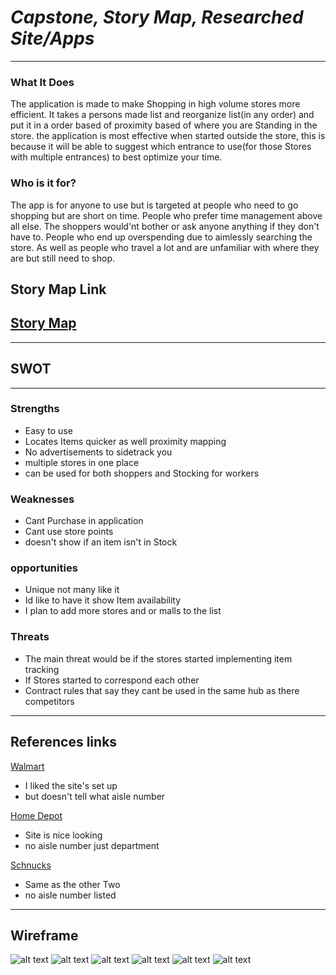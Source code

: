 # *Capstone, Story Map, Researched Site/Apps*
---

### **What It Does**
The application is made to make Shopping in high volume stores more efficient. It takes a persons made list and reorganize list(in any order) and put it in a order based of proximity based of where you are Standing in the store. the application is most effective when started outside the store, this is because it will be able to suggest which entrance to use(for those Stores with multiple entrances) to best optimize your time.

### **Who is it for?**
The app is for anyone to use but is targeted at people who need to go shopping but are short on time. People who prefer time management above all else. The shoppers would'nt bother or ask anyone anything if they don't have to. People who end up overspending due to aimlessly searching the store. As well as people who travel a lot and are unfamiliar with where they are but still need to shop.

## Story Map Link
[Story Map](https://app.mural.co/t/savvycoders1817/m/savvycoders1817/1733789526139/e2826d9d585b016bab15dfcd64471e9bcd996ebc?sender=u5e52d88c6cddb96b9a979208)
---
---
## SWOT
___
### **Strengths**
* Easy to use
* Locates Items quicker as well proximity mapping
* No advertisements to sidetrack you
* multiple stores in one place
* can be used for both shoppers and Stocking for workers
### **Weaknesses**
* Cant Purchase in application
* Cant use store points
* doesn't show if an item isn't in Stock
### **opportunities**
* Unique not many like it
* Id like to have it show Item availability
* I plan to add more stores and or malls to the list
### **Threats**
* The main threat would be if the stores started implementing item tracking
* If Stores started to correspond each other
* Contract rules that say they cant be used in the same hub as there competitors
___
## References links
[Walmart](https://www.walmart.com/?clickid=X-q1EYTMixyKTl5SXCWebQk9UkCXGQ1vP1E13E0&irgwc=1&sourceid=imp_X-q1EYTMixyKTl5SXCWebQk9UkCXGQ1vP1E13E0&veh=aff&wmlspartner=imp_1934383&affiliates_ad_id=565706&campaign_id=9383&sharedid=72186&gclid=Cj0KCQiAvP-6BhDyARIsAJ3uv7auo94ONvTZShJ4pF0Cx3Zec83J6uZ5Q-jLHxNo4pceoyqG6HuZiXAaAuILEALw_wcB)
* I liked the site's set up
* but doesn't tell what aisle number

[Home Depot](https://www.homedepot.com/c/gift-cards?mtc=SEM-BF-CDP-GGL-NA-NA-NA-Multi-NA-PMAX-NA-NA-NA-NA-BT2-NA-NA-NA-THD_GiftCards&cm_mmc=SEM-BF-CDP-GGL-NA-NA-NA-Multi-NA-PMAX-NA-NA-NA-NA-BT2-NA-NA-NA-THD_GiftCards-21959355290--&gad_source=1&gclid=Cj0KCQiAvP-6BhDyARIsAJ3uv7aec3UaCvswh9BmSWA5ySdoZwqBDwRZW06MXfnFQYtQftrpmMKSm5MaAv8YEALw_wcB&gclsrc=aw.ds)
* Site is nice looking
* no aisle number just department

[Schnucks](https://schnucks.com/schnucks-delivers?gad_source=1&%25243p=a_google_adwords&%2524always_deeplink=false&~ad_set_id=151937041892&~campaign_id=19782568307&~channel=g&~keyword=schnucks%2520grocery%2520shopping&~placement=&gclid=CjwKCAiA9vS6BhA9EiwAJpnXw3CyUiyDXSvBjuPrtGtI0v3q5RKVlCte4M7zz8uCGLcfvDiu11FmVhoCMIwQAvD_BwE&_branch_match_id=1396466503180062446)
* Same as the other Two
* no aisle number listed
___
## Wireframe
![alt text](IMG_20241216_114114052.jpg)
![alt text](IMG_20241216_114135368.jpg)
![alt text](IMG_20241216_114147523.jpg)
![alt text](IMG_20241216_114200850.jpg)
![alt text](IMG_20241216_114222623.jpg)
![alt text](IMG_20241216_114123814.jpg)
